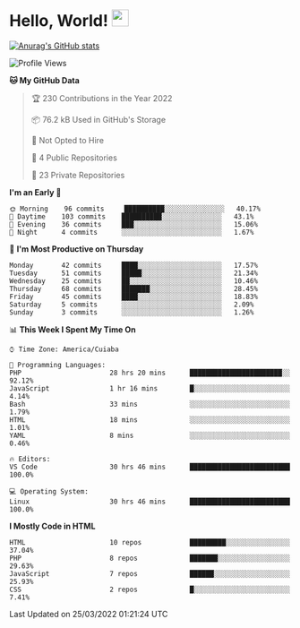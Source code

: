 
# Hello, World! <img src="https://raw.githubusercontent.com/MartinHeinz/MartinHeinz/master/wave.gif" width="30px">

[![Anurag's GitHub stats](https://github-readme-stats.vercel.app/api?username=ilismarque&count_private=true&show_icons=true&theme=dracula)](https://github.com/anuraghazra/github-readme-stats)

<!--START_SECTION:waka-->
![Profile Views](http://img.shields.io/badge/Profile%20Views-0-blue)

**🐱 My GitHub Data** 

> 🏆 230 Contributions in the Year 2022
 > 
> 📦 76.2 kB Used in GitHub's Storage 
 > 
> 🚫 Not Opted to Hire
 > 
> 📜 4 Public Repositories 
 > 
> 🔑 23 Private Repositories  
 > 
**I'm an Early 🐤** 

```text
🌞 Morning    96 commits     ██████████░░░░░░░░░░░░░░░   40.17% 
🌆 Daytime    103 commits    ██████████░░░░░░░░░░░░░░░   43.1% 
🌃 Evening    36 commits     ███░░░░░░░░░░░░░░░░░░░░░░   15.06% 
🌙 Night      4 commits      ░░░░░░░░░░░░░░░░░░░░░░░░░   1.67%

```
📅 **I'm Most Productive on Thursday** 

```text
Monday       42 commits     ████░░░░░░░░░░░░░░░░░░░░░   17.57% 
Tuesday      51 commits     █████░░░░░░░░░░░░░░░░░░░░   21.34% 
Wednesday    25 commits     ██░░░░░░░░░░░░░░░░░░░░░░░   10.46% 
Thursday     68 commits     ███████░░░░░░░░░░░░░░░░░░   28.45% 
Friday       45 commits     ████░░░░░░░░░░░░░░░░░░░░░   18.83% 
Saturday     5 commits      ░░░░░░░░░░░░░░░░░░░░░░░░░   2.09% 
Sunday       3 commits      ░░░░░░░░░░░░░░░░░░░░░░░░░   1.26%

```


📊 **This Week I Spent My Time On** 

```text
⌚︎ Time Zone: America/Cuiaba

💬 Programming Languages: 
PHP                      28 hrs 20 mins      ███████████████████████░░   92.12% 
JavaScript               1 hr 16 mins        █░░░░░░░░░░░░░░░░░░░░░░░░   4.14% 
Bash                     33 mins             ░░░░░░░░░░░░░░░░░░░░░░░░░   1.79% 
HTML                     18 mins             ░░░░░░░░░░░░░░░░░░░░░░░░░   1.01% 
YAML                     8 mins              ░░░░░░░░░░░░░░░░░░░░░░░░░   0.46%

🔥 Editors: 
VS Code                  30 hrs 46 mins      █████████████████████████   100.0%

💻 Operating System: 
Linux                    30 hrs 46 mins      █████████████████████████   100.0%

```

**I Mostly Code in HTML** 

```text
HTML                     10 repos            █████████░░░░░░░░░░░░░░░░   37.04% 
PHP                      8 repos             ███████░░░░░░░░░░░░░░░░░░   29.63% 
JavaScript               7 repos             ██████░░░░░░░░░░░░░░░░░░░   25.93% 
CSS                      2 repos             █░░░░░░░░░░░░░░░░░░░░░░░░   7.41%

```



 Last Updated on 25/03/2022 01:21:24 UTC
<!--END_SECTION:waka-->

<!--
**ilismarque/ilismarque** is a ✨ _special_ ✨ repository because its `README.md` (this file) appears on your GitHub profile.

Here are some ideas to get you started:

- 🔭 I’m currently working on ...
- 🌱 I’m currently learning ...
- 👯 I’m looking to collaborate on ...
- 🤔 I’m looking for help with ...
- 💬 Ask me about ...
- 📫 How to reach me: ...
- 😄 Pronouns: ...
- ⚡ Fun fact: ...
-->
